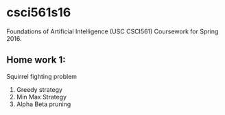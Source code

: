 # csci561s16
Foundations of Artificial Intelligence (USC CSCI561) Coursework for Spring 2016.


## Home work 1:
Squirrel fighting problem
  1. Greedy strategy
  2. Min Max Strategy
  3. Alpha Beta pruning